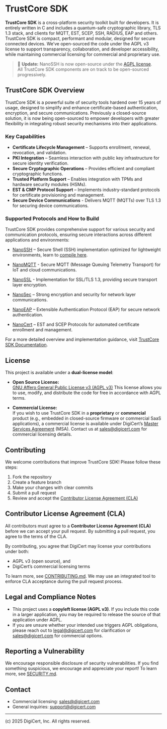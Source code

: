 # TrustCore SDK

**TrustCore SDK** is a cross-platform security toolkit built for developers. It is entirely written in C and includes a quantum-safe cryptographic library, TLS 1.3 stack, and clients for MQTT, EST, SCEP, SSH, RADIUS, EAP and others. TrustCore SDK is compact, performant and modular, designed for secure connected devices. We’ve open-sourced the code under the AGPL v3 license to support transparency, collaboration, and developer accessibility, while maintaining commercial licensing for commercial and proprietary use.

> 📢 **Update:** NanoSSH is now open-source under the [AGPL license](LICENSE.md).  
> All TrustCore SDK components are on track to be open-sourced progressively.


## TrustCore SDK Overview  

TrustCore SDK is a powerful suite of security tools hardend over 15 years of usage, designed to simplify and enhance certificate-based authentication, encryption, and secure communications. Previously a closed-source solution, it is now being open-sourced to empower developers with greater flexibility in integrating robust security mechanisms into their applications.  

### **Key Capabilities**

- **Certificate Lifecycle Management** – Supports enrollment, renewal, revocation, and validation.  
- **PKI Integration** – Seamless interaction with public key infrastructure for secure identity verification.  
- **Secure Cryptographic Operations** – Provides efficient and compliant cryptographic functions.  
- **Trusted Platform Support** – Enables integration with TPMs and hardware security modules (HSMs).  
- **EST & CMP Protocol Support** – Implements industry-standard protocols for certificate provisioning and management.
- **Secure Device Communications** - Delivers MQTT (MQTTs) over TLS 1.3 for securing device communications.

### **Supported Protocols and How to Build**

TrustCore SDK provides comprehensive support for various security and communication protocols, ensuring secure interactions across different applications and environments:

- [NanoSSH](https://dev.digicert.com/en/trustcore-sdk/nanossh.html) – Secure Shell (SSH) implementation optimized for lightweight environments, learn to [compile here](https://dev.digicert.com/en/trustcore-sdk/nanossh/nanossh-client-user-guide/nanossh-client-overview.html#generate-nanossh-client-quick-build).

- [NanoMQTT]() - Secure MQTT (Message Queuing Telemetry Transport) for IoT and cloud communications.

- [NanoSSL](https://dev.digicert.com/en/trustcore-sdk/nanossl.html) - Implementation for SSL/TLS 1.3, providing secure transport layer encryption.

- [NanoSec](https://dev.digicert.com/en/trustcore-sdk/nanosec.html) – Strong encryption and security for network layer communications.

- [NanoEAP]() – Extensible Authentication Protocol (EAP) for secure network authentication.

- [NanoCert](https://dev.digicert.com/en/trustcore-sdk/nanocert.html) – EST and SCEP Protocols for automated certificate enrollment and management.

For a more detailed overview and implementation guidance, visit [TrustCore SDK Documentation](https://dev.digicert.com/en/trustcore-sdk.html).  

## License

This project is available under a **dual-license model**:

- **Open Source License:**  
  [GNU Affero General Public License v3 (AGPL v3)](./LICENSE.md)
  This license allows you to use, modify, and distribute the code for free in accordance with AGPL terms.

- **Commercial License:**  
If you wish to use TrustCore SDK in a **proprietary** or **commercial** product (e.g., embedded in closed-source firmware or commercial SaaS applications), a commercial license is available under DigiCert’s [Master Services Agreement](https://www.digicert.com/master-services-agreement/) (MSA).  Contact us at [sales@digicert.com](mailto:sales@digicert.com) for commercial licensing details.

## Contributing

We welcome contributions that improve TrustCore SDK! Please follow these steps:

1. Fork the repository
2. Create a feature branch
3. Make your changes with clear commits
4. Submit a pull request
5. Review and accept the [Contributor License Agreement (CLA)](CONTRIBUTING.md)

## Contributor License Agreement (CLA)

All contributors must agree to a **Contributor License Agreement (CLA)** before we can accept your pull request. By submitting a pull request, you agree to the terms of the CLA.

By contributing, you agree that DigiCert may license your contributions under both:

- AGPL v3 (open source), and
- DigiCert’s commercial licensing terms

To learn more, see [CONTRIBUTING.md](CONTRIBUTING.md). We may use an integrated tool to enforce CLA acceptance during the pull request process.

## Legal and Compliance Notes

- This project uses a **copyleft license (AGPL v3)**. If you include this code in a larger application, you may be required to release the source of that application under AGPL.
- If you are unsure whether your intended use triggers AGPL obligations, please reach out to [legal@digicert.com](mailto:opensourcelegal@digicert.com) for clarification or [sales@digicert.com](mailto:sales@digicert.com) for commercial options.

## Reporting a Vulnerability

We encourage responsible disclosure of security vulnerabilities.
If you find something suspicious, we encourage and appreciate your report! To learn more, see [SECURITY.md](SECURITY.md).

## Contact

- Commercial licensing: [sales@digicert.com](mailto:sales@digicert.com)
- General inquiries: [support@digicert.com](mailto:support@digicert.com)

---

(c) 2025 DigiCert, Inc. All rights reserved.
